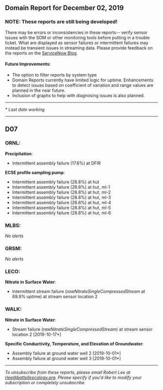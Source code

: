 ## Domain Report for December 02, 2019


### NOTE: These reports are still being developed!
There may be errors or inconsistencies in these reports-- verify sensor issues with the SOM or other monitoring tools before putting in a trouble ticket. What are displayed as sensor failures or intermittent failures may instead be transient issues in streaming data.
Please provide feedback on the reports on the [ServiceNow Blog](https://neon.service-now.com/community?id=community_blog&sys_id=9b4fbe8adbed734017ecf9041d9619be).

#### Future Improvements: 
 - The option to filter reports by system type 
 - Domain Reports currently have limited logic for uptime. Enhancements to detect issues based on coefficient of variation and range values are planned in the near future.
 - Inclusion of graphs to help with diagnosing issues is also planned.

***

_* Last date working_

***
## D07

### ORNL:

**Precipitation**:
 - Intermittent assembly failure (17.6%) at DFIR

**ECSE profile sampling pump**:
 - Intermittent assembly failure (28.8%) at hut
 - Intermittent assembly failure (28.8%) at hut, ml-1
 - Intermittent assembly failure (28.8%) at hut, ml-2
 - Intermittent assembly failure (28.8%) at hut, ml-3
 - Intermittent assembly failure (28.8%) at hut, ml-4
 - Intermittent assembly failure (28.8%) at hut, ml-5
 - Intermittent assembly failure (28.8%) at hut, ml-6

### MLBS:

_No alerts_

### GRSM:

_No alerts_

### LECO:

**Nitrate in Surface Water**:
 - Intermittent stream failure (_rawNitrateSingleCompressedStream_ at 69.9% uptime) at stream sensor location 2

### WALK:

**Nitrate in Surface Water**:
 - Stream failure (_rawNitrateSingleCompressedStream_) at stream sensor location 2 [2019-10-17*]

**Specific Conductivity, Temperature, and Elevation of Groundwater**:
 - Assembly failure at ground water well 2 [2019-10-01*]
 - Assembly failure at ground water well 3 [2019-10-01*]

***

_To unsubscribe from these reports, please email Robert Lee at rlee@battelleecology.org. Please specify if you'd like to modify your subscription or completely unsubscribe._
